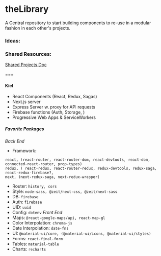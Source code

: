 # theLibrary
A Central repository to start building components to re-use in a modular fashion in each other's projects. 

### Ideas:

### Shared Resources: 
[Shared Projects Doc](https://docs.google.com/document/d/1bI4gOftEYXE9DX6TvLxKJazUx68ZZZHiH7vTPy3Gp-4/edit "Google Drive")

===

#### Kiel
- React Components (React, Redux, Sagas)
- Next.js server
- Express Server w. proxy for API requests
- Firebase functions (Auth, Storage, )
- Progressive Web Apps & ServiceWorkers
##### Favorite Packages
_Back End_
- Framework: 
``` 
react, (react-router, react-router-dom, react-devtools, react-dom, connected-react-router, prop-types)
redux, ( react-redux, react-router-redux, redux-devtools, redux-saga, react-redux-firebase?,
next, (next-redux-saga, next-redux-wrapper)
```
- Router: `history, cors`
- Style: `node-sass, @zeit/next-css, @zeit/next-sass`
- DB: `firebase`
- Auth: `firebase`
- UID: `uuid`
- Config: `dotenv`
_Front End_
- Maps: `@react-google-maps/api, react-map-gl`
- Color Interpolation: `chroma-js`
- Date Interpolation: `date-fns`
- UI: `@material-ui/core, (@material-ui/icons, @material-ui/styles)`
- Forms: `react-final-form`
- Tables: `material-table`
- Charts: `recharts`
